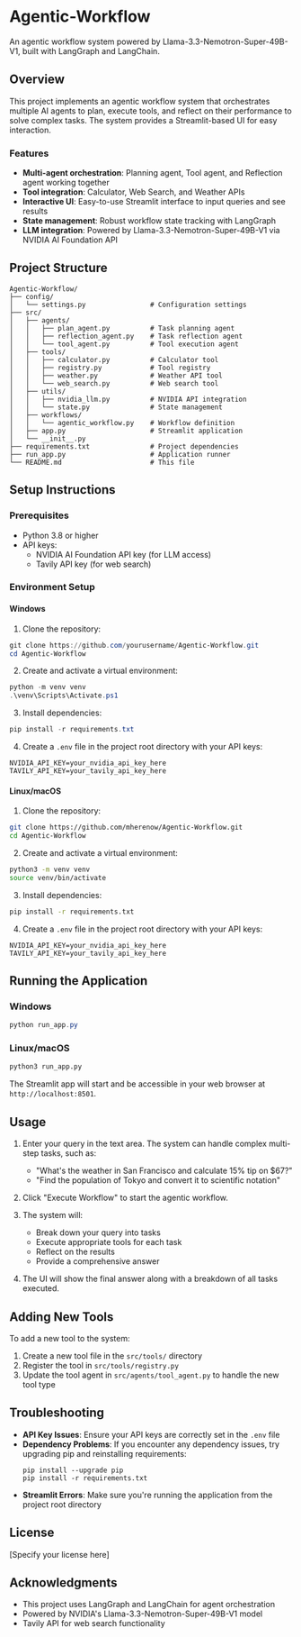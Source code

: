# Agentic-Workflow

An agentic workflow system powered by Llama-3.3-Nemotron-Super-49B-V1, built with LangGraph and LangChain.

## Overview

This project implements an agentic workflow system that orchestrates multiple AI agents to plan, execute tools, and reflect on their performance to solve complex tasks. The system provides a Streamlit-based UI for easy interaction.

### Features

- **Multi-agent orchestration**: Planning agent, Tool agent, and Reflection agent working together
- **Tool integration**: Calculator, Web Search, and Weather APIs
- **Interactive UI**: Easy-to-use Streamlit interface to input queries and see results
- **State management**: Robust workflow state tracking with LangGraph
- **LLM integration**: Powered by Llama-3.3-Nemotron-Super-49B-V1 via NVIDIA AI Foundation API

## Project Structure

```
Agentic-Workflow/
├── config/
│   └── settings.py                # Configuration settings
├── src/
│   ├── agents/
│   │   ├── plan_agent.py          # Task planning agent
│   │   ├── reflection_agent.py    # Task reflection agent
│   │   └── tool_agent.py          # Tool execution agent
│   ├── tools/
│   │   ├── calculator.py          # Calculator tool
│   │   ├── registry.py            # Tool registry
│   │   ├── weather.py             # Weather API tool
│   │   └── web_search.py          # Web search tool
│   ├── utils/
│   │   ├── nvidia_llm.py          # NVIDIA API integration
│   │   └── state.py               # State management
│   ├── workflows/
│   │   └── agentic_workflow.py    # Workflow definition
│   ├── app.py                     # Streamlit application
│   └── __init__.py
├── requirements.txt               # Project dependencies
├── run_app.py                     # Application runner
└── README.md                      # This file
```

## Setup Instructions

### Prerequisites

- Python 3.8 or higher
- API keys:
  - NVIDIA AI Foundation API key (for LLM access)
  - Tavily API key (for web search)

### Environment Setup

#### Windows

1. Clone the repository:
```powershell
git clone https://github.com/yourusername/Agentic-Workflow.git
cd Agentic-Workflow
```

2. Create and activate a virtual environment:
```powershell
python -m venv venv
.\venv\Scripts\Activate.ps1
```

3. Install dependencies:
```powershell
pip install -r requirements.txt
```

4. Create a `.env` file in the project root directory with your API keys:
```
NVIDIA_API_KEY=your_nvidia_api_key_here
TAVILY_API_KEY=your_tavily_api_key_here
```

#### Linux/macOS

1. Clone the repository:
```bash
git clone https://github.com/mherenow/Agentic-Workflow.git
cd Agentic-Workflow
```

2. Create and activate a virtual environment:
```bash
python3 -m venv venv
source venv/bin/activate
```

3. Install dependencies:
```bash
pip install -r requirements.txt
```

4. Create a `.env` file in the project root directory with your API keys:
```
NVIDIA_API_KEY=your_nvidia_api_key_here
TAVILY_API_KEY=your_tavily_api_key_here
```

## Running the Application

### Windows

```powershell
python run_app.py
```

### Linux/macOS

```bash
python3 run_app.py
```

The Streamlit app will start and be accessible in your web browser at `http://localhost:8501`.

## Usage

1. Enter your query in the text area. The system can handle complex multi-step tasks, such as:
   - "What's the weather in San Francisco and calculate 15% tip on $67?"
   - "Find the population of Tokyo and convert it to scientific notation"

2. Click "Execute Workflow" to start the agentic workflow.

3. The system will:
   - Break down your query into tasks
   - Execute appropriate tools for each task
   - Reflect on the results
   - Provide a comprehensive answer

4. The UI will show the final answer along with a breakdown of all tasks executed.

## Adding New Tools

To add a new tool to the system:

1. Create a new tool file in the `src/tools/` directory
2. Register the tool in `src/tools/registry.py`
3. Update the tool agent in `src/agents/tool_agent.py` to handle the new tool type

## Troubleshooting

- **API Key Issues**: Ensure your API keys are correctly set in the `.env` file
- **Dependency Problems**: If you encounter any dependency issues, try upgrading pip and reinstalling requirements:
  ```
  pip install --upgrade pip
  pip install -r requirements.txt
  ```
- **Streamlit Errors**: Make sure you're running the application from the project root directory

## License

[Specify your license here]

## Acknowledgments

- This project uses LangGraph and LangChain for agent orchestration
- Powered by NVIDIA's Llama-3.3-Nemotron-Super-49B-V1 model
- Tavily API for web search functionality